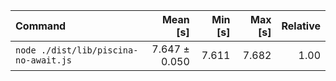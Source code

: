 | Command | Mean [s] | Min [s] | Max [s] | Relative |
|:---|---:|---:|---:|---:|
| `node ./dist/lib/piscina-no-await.js` | 7.647 ± 0.050 | 7.611 | 7.682 | 1.00 |
